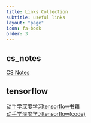 ```yaml
---
title: Links Collection
subtitle: useful links
layout: "page"
icon: fa-book
order: 3
---
```


## cs_notes  
[CS Notes](https://keosu.gitbook.io/cs-notes/) 

## tensorflow

[动手学深度学习tensorflow书籍](https://trickygo.github.io/Dive-into-DL-TensorFlow2.0/#/)  
[动手学深度学习tensorflow(code)](https://github.com/TrickyGo/Dive-into-DL-TensorFlow2.0/tree/master/code)
